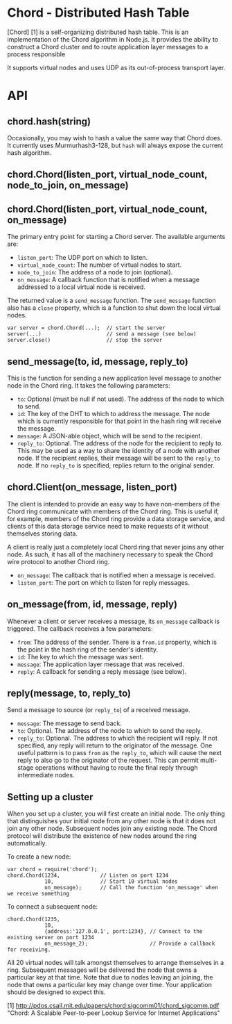Chord - Distributed Hash Table
==============================

[Chord] [1] is a self-organizing distributed hash table. This is an implementation of the Chord
algorithm in Node.js. It provides the ability to construct a Chord cluster and to
route application layer messages to a process responsible

It supports virtual nodes and uses UDP as its out-of-process transport layer.

# API

## chord.hash(string)

Occasionally, you may wish to hash a value the same way that Chord does. It currently
uses Murmurhash3-128, but `hash` will always expose the current hash algorithm.

## chord.Chord(listen_port, virtual_node_count, node_to_join, on_message)
## chord.Chord(listen_port, virtual_node_count, on_message)

The primary entry point for starting a Chord server. The available arguments are:

 * `listen_port`: The UDP port on which to listen.
 * `virtual_node_count`: The number of virtual nodes to start.
 * `node_to_join`: The address of a node to join (optional).
 * `on_message`: A callback function that is notified when a message addressed to a
   local virtual node is received.

The returned value is a `send_message` function. The `send_message` function also has a
`close` property, which is a function to shut down the local virtual nodes.

    var server = chord.Chord(...);  // start the server
    server(...)                     // send a message (see below)
    server.close()                  // stop the server

## send_message(to, id, message, reply_to)

This is the function for sending a new application level message to another node in the
Chord ring. It takes the following parameters:

 * `to`: Optional (must be null if not used). The address of the node to which to send.
 * `id`: The key of the DHT to which to address the message. The node which is currently
   responsible for that point in the hash ring will receive the message.
 * `message`: A JSON-able object, which will be send to the recipient.
 * `reply_to`: Optional. The address of the node for the recipient to reply to. This may be
   used as a way to share the identity of a node with another node. If the recipient replies,
   their message will be sent to the `reply_to` node. If no `reply_to` is specified, replies
   return to the original sender.



## chord.Client(on_message, listen_port)

The client is intended to provide an easy way to have non-members of the Chord ring
communicate with members of the Chord ring. This is useful if, for example, members of the
Chord ring provide a data storage service, and clients of this data storage service need
to make requests of it without themselves storing data.

A client is really just a completely local Chord ring that never joins any other node. As such,
it has all of the machinery necessary to speak the Chord wire protocol to another Chord ring.

 * `on_message`: The callback that is notified when a message is received.
 * `listen_port`: The port on which to listen for reply messages.

## on_message(from, id, message, reply)

Whenever a client or server receives a message, its `on_message` callback is triggered. The callback
receives a few parameters:

 * `from`: The address of the sender. There is a `from.id` property, which is the point in the hash
   ring of the sender's identity.
 * `id`: The key to which the message was sent.
 * `message`: The application layer message that was received.
 * `reply`: A callback for sending a reply message (see below).

## reply(message, to, reply_to)

Send a message to source (or `reply_to`) of a received message.

 * `message`: The message to send back.
 * `to`: Optional. The address of the node to which to send the reply.
 * `reply_to`: Optional. The address to which the recipient will reply. If not specified,
   any reply will return to the originator of the message. One useful pattern is to
   pass `from` as the `reply_to`, which will cause the next reply to also go to the originator
   of the request. This can permit multi-stage operations without having to route the final reply
   through intermediate nodes.

Setting up a cluster
--------------------
When you set up a cluster, you will first create an initial node. The only thing that
distinguishes your initial node from any other node is that it does not join any other
node. Subsequent nodes join any existing node. The Chord protocol will distribute the
existence of new nodes around the ring automatically.

To create a new node:

    var chord = require('chord');
    chord.Chord(1234,             // Listen on port 1234
                10,               // Start 10 virtual nodes
                on_message);      // Call the function 'on_message' when we receive something

To connect a subsequent node:

    chord.Chord(1235,
                10,
                {address:'127.0.0.1', port:1234}, // Connect to the existing server on port 1234
                on_message_2);                    // Provide a callback for receiving.

All 20 virtual nodes will talk amongst themselves to arrange themselves in a ring. Subsequent
messages will be delivered the node that owns a particular key at that time. Note that due to
nodes leaving an joining, the node that owns a particular key may change over time. Your application
should be designed to expect this.

[1] http://pdos.csail.mit.edu/papers/chord:sigcomm01/chord_sigcomm.pdf "Chord: A Scalable Peer-to-peer Lookup Service for Internet Applications"